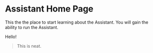 # Assistant Home Page

This the the place to start learning about the Assistant. You will gain the ability to run the Assistant.

Hello!
> This is neat.
